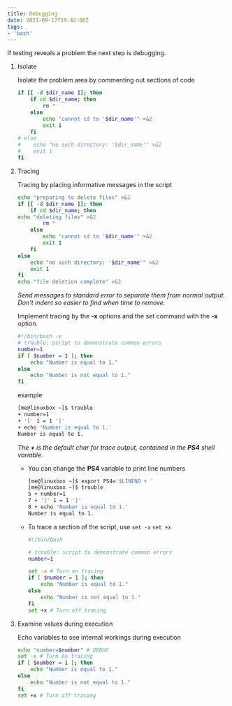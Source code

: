 ```yaml
---
title: Debugging
date: 2021-09-17T19:42:00Z
tags:
- 'bash'
---
```


If testing reveals a problem the next step is debugging.

1.  Isolate

    Isolate the problem area by commenting out sections of code

    ``` bash
    if [[ -d $dir_name ]]; then
        if cd $dir_name; then
            rm *
        else
            echo "cannot cd to '$dir_name'" >&2
            exit 1
        fi
    # else
    #    echo "no such directory: '$dir_name'" >&2
    #    exit 1
    fi
    ```

2.  Tracing

    Tracing by placing informative messages in the script

    ``` bash
    echo "preparing to delete files" >&2
    if [[ -d $dir_name ]]; then
        if cd $dir_name; then
    echo "deleting files" >&2
            rm *
        else
            echo "cannot cd to '$dir_name'" >&2
            exit 1
        fi
    else
        echo "no such directory: '$dir_name'" >&2
        exit 1
    fi
    echo "file deletion complete" >&2
    ```

    *Send messages to standard error to separate them from normal
    output.* *Don't indent so easier to find when time to remove.*

    Implement tracing by the **-x** options and the set command with the
    **-x** option.

    ``` bash
    #!/bin/bash -x
    # trouble: script to demonstrate common errors
    number=1
    if [ $number = 1 ]; then
        echo "Number is equal to 1."
    else
        echo "Number is not equal to 1."
    fi
    ```

    <div>

    <span class="label">example</span>

    ``` bash
    [me@linuxbox ~]$ trouble
    + number=1
    + '[' 1 = 1 ']'
    + echo 'Number is equal to 1.'
    Number is equal to 1.
    ```

    </div>

    *The **+** is the default char for trace output,* *contained in the
    **PS4** shell variable.*

      - You can change the **PS4** variable to print line numbers

        ``` bash
        [me@linuxbox ~]$ export PS4='$LINENO + '
        [me@linuxbox ~]$ trouble
        5 + number=1
        7 + '[' 1 = 1 ']'
        8 + echo 'Number is equal to 1.'
        Number is equal to 1.
        ```

    <!-- end list -->

      - To trace a section of the script, use `set -x` `set +x`

        ``` bash
        #!/bin/bash

        # trouble: script to demonstrate common errors
        number=1

        set -x # Turn on tracing
        if [ $number = 1 ]; then
            echo "Number is equal to 1."
        else
            echo "Number is not equal to 1."
        fi
        set +x # Turn off tracing
        ```

3.  Examine values during execution

    Echo variables to see internal workings during execution

    ``` bash
    echo "number=$number" # DEBUG
    set -x # Turn on tracing
    if [ $number = 1 ]; then
        echo "Number is equal to 1."
    else
        echo "Number is not equal to 1."
    fi
    set +x # Turn off tracing
    ```


